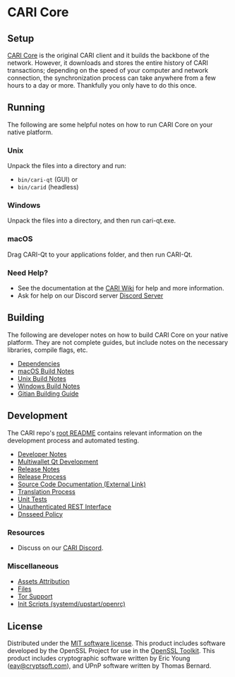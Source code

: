 CARI Core
=============

Setup
---------------------
[CARI Core](http://cri.eco/wallet) is the original CARI client and it builds the backbone of the network. However, it downloads and stores the entire history of CARI transactions; depending on the speed of your computer and network connection, the synchronization process can take anywhere from a few hours to a day or more. Thankfully you only have to do this once.

Running
---------------------
The following are some helpful notes on how to run CARI Core on your native platform.

### Unix

Unpack the files into a directory and run:

- `bin/cari-qt` (GUI) or
- `bin/carid` (headless)

### Windows

Unpack the files into a directory, and then run cari-qt.exe.

### macOS

Drag CARI-Qt to your applications folder, and then run CARI-Qt.

### Need Help?

* See the documentation at the [CARI Wiki](https://github.com/Carbon-Reduction-Initiative/CARI/wiki)
for help and more information.
* Ask for help on our Discord server [Discord Server](https://discord.gg/m9CwKFp)

Building
---------------------
The following are developer notes on how to build CARI Core on your native platform. They are not complete guides, but include notes on the necessary libraries, compile flags, etc.

- [Dependencies](dependencies.md)
- [macOS Build Notes](build-osx.md)
- [Unix Build Notes](build-unix.md)
- [Windows Build Notes](build-windows.md)
- [Gitian Building Guide](gitian-building.md)

Development
---------------------
The CARI repo's [root README](/README.md) contains relevant information on the development process and automated testing.

- [Developer Notes](developer-notes.md)
- [Multiwallet Qt Development](multiwallet-qt.md)
- [Release Notes](release-notes.md)
- [Release Process](release-process.md)
- [Source Code Documentation (External Link)](https://www.fuzzbawls.pw/cari/doxygen/)
- [Translation Process](translation_process.md)
- [Unit Tests](unit-tests.md)
- [Unauthenticated REST Interface](REST-interface.md)
- [Dnsseed Policy](dnsseed-policy.md)

### Resources
* Discuss on our [CARI Discord](https://discord.gg/m9CwKFp).

### Miscellaneous
- [Assets Attribution](assets-attribution.md)
- [Files](files.md)
- [Tor Support](tor.md)
- [Init Scripts (systemd/upstart/openrc)](init.md)

License
---------------------
Distributed under the [MIT software license](/COPYING).
This product includes software developed by the OpenSSL Project for use in the [OpenSSL Toolkit](https://www.openssl.org/). This product includes
cryptographic software written by Eric Young ([eay@cryptsoft.com](mailto:eay@cryptsoft.com)), and UPnP software written by Thomas Bernard.
